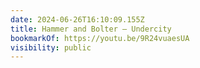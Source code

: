 ```yaml
---
date: 2024-06-26T16:10:09.155Z
title: Hammer and Bolter – Undercity
bookmarkOf: https://youtu.be/9R24vuaesUA
visibility: public
---
```

